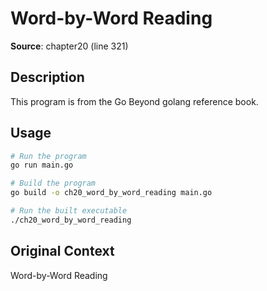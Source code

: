 # Word-by-Word Reading

**Source**: chapter20 (line 321)

## Description

This program is from the Go Beyond golang reference book.

## Usage

```bash
# Run the program
go run main.go

# Build the program
go build -o ch20_word_by_word_reading main.go

# Run the built executable
./ch20_word_by_word_reading
```

## Original Context

Word-by-Word Reading
